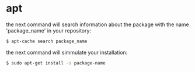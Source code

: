 # apt

the next command will search information about the package
with the name 'package_name' in your repository:
```sh
$ apt-cache search package_name 
```

the next command will simmulate your installation:
```sh
$ sudo apt-get install -s package-name
```
